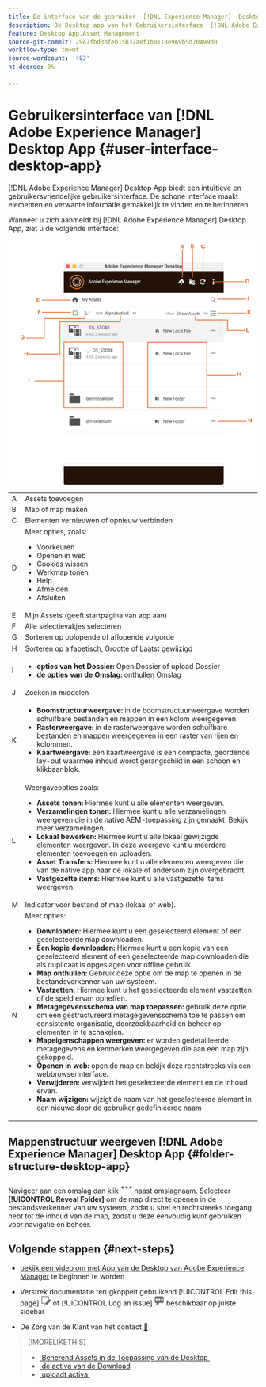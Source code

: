 ```yaml
---
title: De interface van de gebruiker  [!DNL Experience Manager]  Desktop app
description: De Desktop app van het Gebruikersinterface  [!DNL Adobe Experience Manager] .
feature: Desktop App,Asset Management
source-git-commit: 2947fbd3bfeb15b37a8f1b0118e969b5d70499d0
workflow-type: tm+mt
source-wordcount: '482'
ht-degree: 0%

---
```



# Gebruikersinterface van [!DNL Adobe Experience Manager] Desktop App {#user-interface-desktop-app}

[!DNL Adobe Experience Manager] Desktop App biedt een intuïtieve en gebruikersvriendelijke gebruikersinterface. De schone interface maakt elementen en verwante informatie gemakkelijk te vinden en te herinneren.

Wanneer u zich aanmeldt bij [!DNL Adobe Experience Manager] Desktop App, ziet u de volgende interface:

![&#x200B; het Gebruikersinterface van de Toepassing van de Desktop &#x200B;](assets/app-user-interface.png)

<table border="0">
    <tr>
        <td> A </td>
        <td> Assets toevoegen </td>
    </tr>
    <tr>
        <td> B </td>
        <td> Map of map maken </td>
    </tr>
    <tr>
        <td> C </td>
        <td> Elementen vernieuwen of opnieuw verbinden </td>
    </tr>
    <tr>
        <td> D </td>
        <td> Meer opties, zoals:
            <ul>
                <li>Voorkeuren</li>
                <li>Openen in web</li>
                <li>Cookies wissen</li>
                <li>Werkmap tonen</li>
                <li>Help</li>
                <li>Afmelden</li>
                <li>Afsluiten</li>
            </ul>
        </td>
    </tr>
    <tr>
        <td> E </td>
        <td> Mijn Assets (geeft startpagina van app aan) </td>
    </tr>
    <tr>
        <td> F </td>
        <td> Alle selectievakjes selecteren </td>
    </tr>
    <tr>
        <td> G </td>
        <td> Sorteren op oplopende of aflopende volgorde </td>
    </tr>
    <tr>
        <td> H </td>
        <td> Sorteren op alfabetisch, Grootte of Laatst gewijzigd </td>
    </tr>
    <tr>
        <td> I </td>
        <td> 
        <ul>
            <li> <b> opties van het Dossier:</b> Open Dossier of upload Dossier </li> 
            <li> <b> de opties van de Omslag:</b> onthullen Omslag </li>
        </ul>
        </td>
    </tr>
    <tr>
        <td> J </td>
        <td> Zoeken in middelen </td>
    </tr>
    <tr>
        <td> K </td>
        <td> 
            <ul>
                <li> <b> Boomstructuurweergave: </b> in de boomstructuurweergave worden schuifbare bestanden en mappen in één kolom weergegeven. </li> 
                <li> <b> Rasterweergave: </b> in de rasterweergave worden schuifbare bestanden en mappen weergegeven in een raster van rijen en kolommen. </li>
                <li> <b> Kaartweergave: </b> een kaartweergave is een compacte, geordende lay-out waarmee inhoud wordt gerangschikt in een schoon en klikbaar blok. </li> 
            </ul>
        </td>
    </tr>
    <tr>
        <td> L </td>
        <td> Weergaveopties zoals: 
            <ul>
                <li><b> Assets tonen:</b> Hiermee kunt u alle elementen weergeven. </li>
                <li><b> Verzamelingen tonen:</b> Hiermee kunt u alle verzamelingen weergeven die in de native AEM-toepassing zijn gemaakt. Bekijk meer verzamelingen. </li>
                <li><b> Lokaal bewerken: </b> Hiermee kunt u alle lokaal gewijzigde elementen weergeven. In deze weergave kunt u meerdere elementen toevoegen en uploaden.</li>
                <li><b> Asset Transfers: </b> Hiermee kunt u alle elementen weergeven die van de native app naar de lokale of andersom zijn overgebracht. </li>
                <li><b> Vastgezette items:</b> Hiermee kunt u alle vastgezette items weergeven.</li>
            </ul>
        </td>
    </tr>
    <tr>
        <td> M </td>
        <td> Indicator voor bestand of map (lokaal of web). </td>
    </tr>
    <tr>
        <td> N </td>
        <td> Meer opties: 
            <ul>
                <li><b> Downloaden:</b> Hiermee kunt u een geselecteerd element of een geselecteerde map downloaden. </li>
                <li><b> Een kopie downloaden: </b> Hiermee kunt u een kopie van een geselecteerd element of een geselecteerde map downloaden die als duplicaat is opgeslagen voor offline gebruik. </li>
                <li><b> Map onthullen: </b> Gebruik deze optie om de map te openen in de bestandsverkenner van uw systeem.</li>
                <li><b> Vastzetten:</b> Hiermee kunt u het geselecteerde element vastzetten of de speld ervan opheffen. </li>
                <li><b> Metagegevensschema van map toepassen:</b> gebruik deze optie om een gestructureerd metagegevensschema toe te passen om consistente organisatie, doorzoekbaarheid en beheer op elementen in te schakelen.</li>
                <li><b> Mapeigenschappen weergeven: </b> er worden gedetailleerde metagegevens en kenmerken weergegeven die aan een map zijn gekoppeld. </li>
                <li><b> Openen in web: </b> open de map en bekijk deze rechtstreeks via een webbrowserinterface. </li>
                <li><b> Verwijderen: </b> verwijdert het geselecteerde element en de inhoud ervan. </li>
                <li><b> Naam wijzigen: </b> wijzigt de naam van het geselecteerde element in een nieuwe door de gebruiker gedefinieerde naam </li>
            </ul>
        </td>
    </tr>
</table>

## Mappenstructuur weergeven [!DNL Adobe Experience Manager] Desktop App {#folder-structure-desktop-app}

Navigeer aan een omslag dan klik ![&#x200B; Meer actiepictogram &#x200B;](assets/do-not-localize/more2_da2.png) naast omslagnaam. Selecteer **[!UICONTROL Reveal Folder]** om de map direct te openen in de bestandsverkenner van uw systeem, zodat u snel en rechtstreeks toegang hebt tot de inhoud van de map, zodat u deze eenvoudig kunt gebruiken voor navigatie en beheer.


## Volgende stappen {#next-steps}

* [&#x200B; bekijk een video om met App van de Desktop van Adobe Experience Manager &#x200B;](https://experienceleague.adobe.com/nl/docs/experience-manager-learn/assets/creative-workflows/aem-desktop-app) te beginnen te worden

* Verstrek documentatie terugkoppelt gebruikend [!UICONTROL Edit this page] ![&#x200B; uitgeeft de pagina &#x200B;](assets/do-not-localize/edit-page.png) of [!UICONTROL Log an issue] ![&#x200B; creeer een kwestie GitHub &#x200B;](assets/do-not-localize/github-issue.png) beschikbaar op juiste sidebar

* De Zorg van de Klant van het contact [&#128279;](https://experienceleague.adobe.com/nl?support-solution=General#support)

>[!MORELIKETHIS]
>
>* [&#x200B; Beherend Assets in de Toepassing van de Desktop &#x200B;](/help/using/assets-management-tasks.md)
>* [&#x200B; de activa van de Download &#x200B;](/help/using/download-assets.md)
>* [&#x200B; uploadt activa &#x200B;](/help/using/upload-assets.md)

